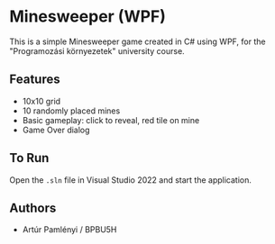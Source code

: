 # Minesweeper (WPF)

This is a simple Minesweeper game created in C# using WPF, for the "Programozási környezetek" university course.

## Features
- 10x10 grid
- 10 randomly placed mines
- Basic gameplay: click to reveal, red tile on mine
- Game Over dialog

## To Run
Open the `.sln` file in Visual Studio 2022 and start the application.

## Authors
- Artúr Pamlényi / BPBU5H

